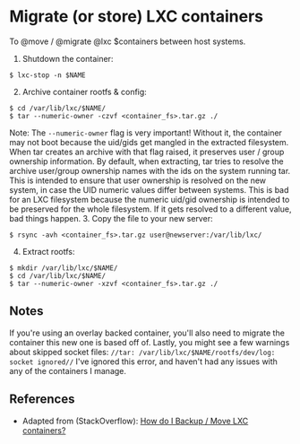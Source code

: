 # Migrate (or store) LXC containers

To @move / @migrate @lxc $containers between host systems.

1. Shutdown the container:
  ```shell
$ lxc-stop -n $NAME
```
2. Archive container rootfs & config:
  ```shell
$ cd /var/lib/lxc/$NAME/
$ tar --numeric-owner -czvf <container_fs>.tar.gz ./
```
Note: The `--numeric-owner` flag is very important! Without it, the container may not boot because the uid/gids get mangled in the extracted filesystem. When tar creates an archive with that flag raised, it preserves user / group ownership information. By default, when extracting, tar tries to resolve the archive user/group ownership names with the ids on the system running tar. This is intended to ensure that user ownership is resolved on the new system, in case the UID numeric values differ between systems. This is bad for an LXC filesystem because the numeric uid/gid ownership is intended to be preserved for the whole filesystem. If it gets resolved to a different value, bad things happen.
3. Copy the file to your new server:
  ```shell
$ rsync -avh <container_fs>.tar.gz user@newserver:/var/lib/lxc/
```
4. Extract rootfs:
  ```
$ mkdir /var/lib/lxc/$NAME/
$ cd /var/lib/lxc/$NAME/
$ tar --numeric-owner -xzvf <container_fs>.tar.gz ./
```

## Notes

If you're using an overlay backed container, you'll also need to migrate the container this new one is based off of. Lastly, you might see a few warnings about skipped socket files: `//tar: /var/lib/lxc/$NAME/rootfs/dev/log: socket ignored//` I've ignored this error, and haven't had any issues with any of the containers I manage.

## References

- Adapted from (StackOverflow): [How do I Backup / Move LXC containers?][1]


<!-- REFERENCES -->

[1]:http://stackoverflow.com/questions/23427129/how-do-i-backup-move-lxc-containers/34194341#34194341
